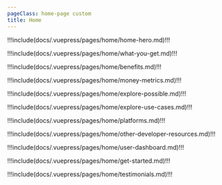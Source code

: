 ```yaml
---
pageClass: home-page custom
title: Home
---
```


!!!include(docs/.vuepress/pages/home/home-hero.md)!!!

!!!include(docs/.vuepress/pages/home/what-you-get.md)!!!

!!!include(docs/.vuepress/pages/home/benefits.md)!!!

!!!include(docs/.vuepress/pages/home/money-metrics.md)!!!

!!!include(docs/.vuepress/pages/home/explore-possible.md)!!!

!!!include(docs/.vuepress/pages/home/explore-use-cases.md)!!!

!!!include(docs/.vuepress/pages/home/platforms.md)!!!

!!!include(docs/.vuepress/pages/home/other-developer-resources.md)!!!

!!!include(docs/.vuepress/pages/home/user-dashboard.md)!!!

!!!include(docs/.vuepress/pages/home/get-started.md)!!!

!!!include(docs/.vuepress/pages/home/testimonials.md)!!!

<script>
import useCaseCard from './.vuepress/components/use-case-card';

export default {
  components: {
    useCaseCard,
  },
  data () {
    return {
      target: false,
      link: '/mobile-money-providers/',
      icon: '/images/industry-1.svg',
      iconBackground: '#DE002B',
    }
  }
}
</script>


